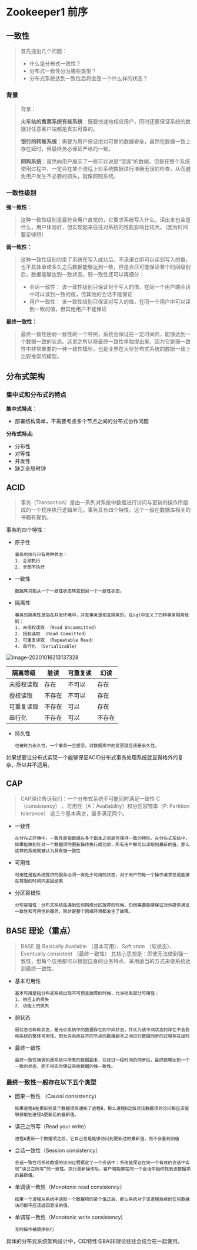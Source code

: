 # Zookeeper1  前序

## 一致性

> 首先提出几个问题：
>
> - 什么是分布式一致性？
> - 分布式一致性分为哪些类型？
> - 分布式系统达到一致性后将会是一个什么样的状态？



### 背景

> 背景： 
>
> **火车站的售票系统有些系统**：既要快速地相应用户，同时还要保证系统的数据对任意客户端都是真实可靠的。 
>
> **银行的转账系统**：需要为用户保证绝对可靠的数据安全，虽然在数据一致上存在延时，但最终务必保证严格的一致。
>
> **网购系统**：虽然向用户展示了一些可以说是“错误”的数据，但是在整个系统使用过程中，一定会在某个流程上对系统数据进行准确无误的检查，从而避免用户发生不必要的损失，就像网购系统。



### 一致性级别

**强一致性**：

> 这种一致性级别是最符合用户直觉的，它要求系统写入什么，读出来也会是什么，用户体验好，但实现起来往往对系统的性能影响比较大。（因为时间要足够短）

**弱一致性：**

> 这种一致性级别约束了系统在写入成功后，不承诺立即可以读到写入的值，也不具体承诺多久之后数据能够达到一致，但是会尽可能保证某个时间级别后，数据能够达到一致状态。弱一致性还可以再细分：
>
> - 会话一致性： 该一致性级别只保证对于写入的值，在同一个用户端会话中可以读到一致的值，但其他的会话不能保证
> - 用户一致性： 该一致性级别只保证对写入的值，在同一个用户中可以读到一致的值，但其他用户不能保证

**最终一致性：**

> 最终一致性是弱一致性的一个特例，系统会保证在一定时间内，能够达到一个数据一致的状态。这里之所以将最终一致性单独提出来，因为它是弱一致性中非常重要的一种一致性模型，也是业界在大型分布式系统的数据一致上比较推崇的模型。



## 分布式架构

### 集中式和分布式的特点

**集中式特点**：

- 部署结构简单，不需要考虑多个节点之间的分布式协作问题

**分布式特点**:

- 分布性
- 对等性
- 并发性
- 缺乏全局时钟



## ACID

> 事务（Transaction）是由一系列对系统中数据进行访问与更新的操作所组成的一个程序执行逻辑单元。事务具有四个特性，这个一般在数据库相关的书籍有提到。

事务的四个特性：

- 原子性

  ```
  事务的执行只有两种状态：
  1. 全部执行
  2. 全部不执行
  ```

- 一致性

  ```
  数据库只能从一个一致性状态转变到另一个一致性状态。
  ```

- 隔离性

  ```
  事务的隔离性是指在并发环境中，并发事务是相互隔离的。在sql中定义了四种事务隔离级别：
  1. 未授权读取 （Read Uncommitted)
  2. 授权读取 （Read Committed）
  3. 可重复读取 （Repeatable Read）
  4. 串行化 （Serializable）
  ```

![image-20201016213137328](C:\Users\Auraros\AppData\Roaming\Typora\typora-user-images\image-20201016213137328.png)

| 隔离等级   | 脏读   | 可重复读 | 幻读   |
| ---------- | ------ | -------- | ------ |
| 未授权读取 | 存在   | 不可以   | 存在   |
| 授权读取   | 不存在 | 不可以   | 存在   |
| 可重复读取 | 不存在 | 可以     | 存在   |
| 串行化     | 不存在 | 可以     | 不存在 |

- 持久性

  ```
  也被称为永久性，一个事务一旦提交，对数据库中的变更就应该是永久性。
  ```

  

如果想要让分布式实现一个能够保证ACID分布式事务处理系统就显得格外的复杂，所以并不适用。



## CAP

> CAP理论告诉我们：一个分布式系统不可能同时满足一致性 C（consistency） 、可用性（A：Availability）和分区容错率（P: Partition tolerance） 这三个基本需求，最多满足两个。

- 一致性

  ```
  在分布式环境中，一致性是指数据在多个副本之间能否保持一致的特性。在分布式系统中，如果能做到针对一个数据项的更新操作执行成功后，所有用户都可以读取到最新的值，那么这样的系统就被认为具有强一致性
  ```

- 可用性

  ```
  可用性是指系统提供的服务必须一直处于可用的状态，对于用户的每一个操作请求总是能够在有限的时间内返回结果
  ```

- 分区容错性

  ```
  分布容错性：分布式系统在遇到任何网络分区故障的时候，仍然需要能够保证对外提供满足一致性和可用性的服务，除非是整个网络环境都发生了故障。
  ```



## BASE 理论（重点）

> BASE 是 Basically Available （基本可用）、Soft state （软状态）、 Eventually consistent （最终一致性） 其核心思想是：即使无法做到强一致性，但每个应用都可以根据自身的业务特点，采用适当的方式来使系统达到最终一致性。

- 基本可用性

  ```
  基本可用是指分布式系统出现不可预支故障的时候，允许损失部分可用性：
  1. 响应上的损失
  2. 功能上的损失
  ```

- 弱状态

  ```
  弱状态也称软状态，是允许系统中的数据存在的中间状态，并认为该中间状态的存在不会影响系统的整体可用性，即允许系统在不同节点的数据副本之间进行数据同步的过程存在延时
  ```

- 最终一致性

  ```
  最终一致性强调的是系统中所有的数据副本，在经过一段时间的同步后，最终能够达到一个一致的状态，而不用实时保证系统数据的强一致性。
  ```



### 最终一致性一般存在以下五个类型

- 因果一致性 （Causal consistency)

  ```
  如果进程A在更新完某个数据项后通知了进程B，那么进程B之后对该数据项的访问都应该能够获取到进程A更新后的最新值。
  ```

- 读己之所写（Read your write）

  ```
  进程A更新一个数据项之后，它自己总是能够访问到更新过的最新值，而不会看到旧值
  ```

- 会话一致性（Session consistency）

  ```
  会话一致性将系统数据的访问过程框定了一个会话中：系统能保证在同一个有效的会话中实现“读己之所写”的一致性。执行更新操作后，客户端能够在同一个会话中始终找到该数据项的最新值。
  ```

- 单调读一致性（Monotonic read consistency）

  ```
  如果一个进程从系统中读取一个数据项的某个值之后，那么系统对于该进程后续的任何数据访问都不应该返回更旧的值。
  ```

- 单调写一致性（Monotonic  write consistency)

  ```
  写的操作被顺序执行
  ```



具体的分布式系统架构设计中，CID特性与BASE理论往往会结合在一起使用。

